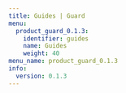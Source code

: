 ```yaml
---
title: Guides | Guard
menu:
  product_guard_0.1.3:
    identifier: guides
    name: Guides
    weight: 40
menu_name: product_guard_0.1.3
info:
  version: 0.1.3
---
```



